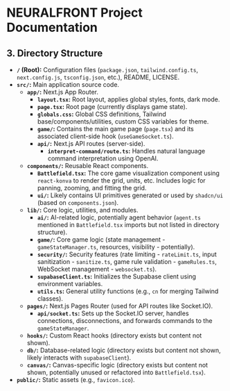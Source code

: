 # NEURALFRONT Project Documentation

## 3. Directory Structure

*   **`/` (Root):** Configuration files (`package.json`, `tailwind.config.ts`, `next.config.js`, `tsconfig.json`, etc.), README, LICENSE.
*   **`src/`:** Main application source code.
    *   **`app/`:** Next.js App Router.
        *   **`layout.tsx`:** Root layout, applies global styles, fonts, dark mode.
        *   **`page.tsx`:** Root page (currently displays game state).
        *   **`globals.css`:** Global CSS definitions, Tailwind base/components/utilities, custom CSS variables for theme.
        *   **`game/`:** Contains the main game page (`page.tsx`) and its associated client-side hook (`useGameSocket.ts`).
        *   **`api/`:** Next.js API routes (server-side).
            *   **`interpret-command/route.ts`:** Handles natural language command interpretation using OpenAI.
    *   **`components/`:** Reusable React components.
        *   **`Battlefield.tsx`:** The core game visualization component using `react-konva` to render the grid, units, etc. Includes logic for panning, zooming, and fitting the grid.
        *   **`ui/`:** Likely contains UI primitives generated or used by `shadcn/ui` (based on `components.json`).
    *   **`lib/`:** Core logic, utilities, and modules.
        *   **`ai/`:** AI-related logic, potentially agent behavior (`agent.ts` mentioned in `Battlefield.tsx` imports but not listed in directory structure).
        *   **`game/`:** Core game logic (state management - `gameStateManager.ts`, resources, visibility - potentially).
        *   **`security/`:** Security features (rate limiting - `rateLimit.ts`, input sanitization - `sanitize.ts`, game rule validation - `gameRules.ts`, WebSocket management - `websocket.ts`).
        *   **`supabaseClient.ts`:** Initializes the Supabase client using environment variables.
        *   **`utils.ts`:** General utility functions (e.g., `cn` for merging Tailwind classes).
    *   **`pages/`:** Next.js Pages Router (used for API routes like Socket.IO).
        *   **`api/socket.ts`:** Sets up the Socket.IO server, handles connections, disconnections, and forwards commands to the `gameStateManager`.
    *   **`hooks/`:** Custom React hooks (directory exists but content not shown).
    *   **`db/`:** Database-related logic (directory exists but content not shown, likely interacts with `supabaseClient`).
    *   **`canvas/`:** Canvas-specific logic (directory exists but content not shown, potentially unused or refactored into `Battlefield.tsx`).
*   **`public/`:** Static assets (e.g., `favicon.ico`). 